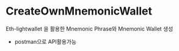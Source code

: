 # CreateOwnMnemonicWallet
Eth-lightwallet 을 활용한 Mnemonic Phrase와 Mnemonic Wallet 생성
 * postman으로 API활용가능
 
